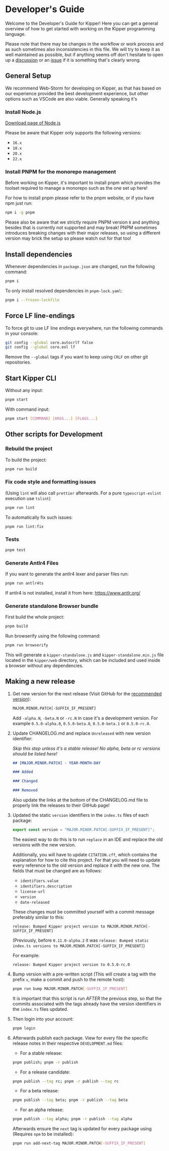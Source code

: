 # Developer's Guide

Welcome to the Developer's Guide for Kipper! Here you can get a general overview of how to get started with
working on the Kipper programming language.

Please note that there may be changes in the workflow or work process and as such sometimes also inconsistencies in this
file. We will try to keep it as well maintained as possible, but if anything seems off don't hesitate to open up a
[discussion](https://github.com/Kipper-Lang/Kipper/discussions) or an
[issue](https://github.com/Kipper-Lang/Kipper/issues/new/choose) if it is something that's clearly wrong.

## General Setup

We recommend Web-Storm for developing on Kipper, as that has based on our experience provided the best development
experience, but other options such as VSCode are also viable. Generally speaking it's

### Install Node.js

[Download page of Node.js](https://nodejs.org/en/download/)

Please be aware that Kipper only supports the following versions:

- `16.x`
- `18.x`
- `20.x`
- `22.x`

### Install PNPM for the monorepo management

Before working on Kipper, it's important to install pnpm which provides the toolset required to manage a monorepo such
as the one set up here!

For how to install pnpm please refer to the pnpm website, or if you have npm just run:

```sh
npm i -g pnpm
```

Please also be aware that we strictly require PNPM version `8` and anything besides that is currently not supported and
may break! PNPM sometimes introduces breaking changes with their major releases, so using a different version may brick
the setup so please watch out for that too!

## Install dependencies

Whenever dependencies in `package.json` are changed, run the following command:

```sh
pnpm i
```

To only install resolved dependencies in `pnpm-lock.yaml`:

```sh
pnpm i --frozen-lockfile
```

## Force LF line-endings

To force git to use LF line endings everywhere, run the following commands in your console:

```bash
git config --global core.autocrlf false
git config --global core.eol lf
```

Remove the `--global` tags if you want to keep using `CRLF` on other git repositories.

## Start Kipper CLI

Without any input:

```bash
pnpm start
```

With command input:

```bash
pnpm start [COMMAND] [ARGS...] [FLAGS...]
```

## Other scripts for Development

### Rebuild the project

To build the project:

```sh
pnpm run build
```

### Fix code style and formatting issues

(Using `lint` will also call `prettier` afterwards. For a pure `typescript-eslint` execution use `tslint`)

```sh
pnpm run lint
```

To automatically fix such issues:

```sh
pnpm run lint:fix
```

### Tests

```sh
pnpm test
```

### Generate Antlr4 Files

If you want to generate the antlr4 lexer and parser files run:

```bash
pnpm run antlr4ts
```

If antlr4 is not installed, install it from here: https://www.antlr.org/

### Generate standalone Browser bundle

First build the whole project:

```bash
pnpm build
```

Run browserify using the following command:

```bash
pnpm run browserify
```

This will generate a `kipper-standalone.js` and `kipper-standalone.min.js` file located in the `kipper/web` directory,
which can be included and used inside a browser without any dependencies.

## Making a new release

1.  Get new version for the next release
    (Visit GitHub for the [recommended version](https://github.com/Kipper-Lang/Kipper/releases)):

    ```bash
    MAJOR.MINOR.PATCH[-SUFFIX_IF_PRESENT]
    ```

    Add `-alpha.N`, `-beta.N` or `-rc.N` in case it's a development version.
    For example `0.5.0-alpha.0`, `0.5.0-beta.0`, `0.5.0-beta.1` or `0.5.0-rc.0`.

2.  Update CHANGELOG.md and replace `Unreleased` with new version identifier:

    _Skip this step unless it's a stable release! No alpha, beta or rc versions should be listed here!_

    ```markdown
    ## [MAJOR.MINOR.PATCH] - YEAR-MONTH-DAY

    ### Added

    ### Changed

    ### Removed
    ```

    Also update the links at the bottom of the CHANGELOG.md file to properly link the releases to their GitHub page!

3.  Updated the static `version` identifiers in the `index.ts` files of each package:

    ```ts
    export const version = "MAJOR.MINOR.PATCH[-SUFFIX_IF_PRESENT]";
    ```

    The easiest way to do this is to run `replace` in an IDE and replace the old versions with the new version.

    Additionally, you will have to update `CITATION.cff`, which contains the explanation for how to cite this project.
    For that you will need to update every reference to the old version and replace it with the new one. The fields
    that must be changed are as follows:

    - `identifiers.value`
    - `identifiers.description`
    - `license-url`
    - `version`
    - `date-released`

    These changes must be committed yourself with a commit message preferably similar to this:

    ```
    release: Bumped Kipper project version to MAJOR.MINOR.PATCH[-SUFFIX_IF_PRESENT]
    ```

    (Previously, before `0.11.0-alpha.2` it was `release: Bumped static index.ts versions to MAJOR.MINOR.PATCH[-SUFFIX_IF_PRESENT]`)

    For example:

    ```
    release: Bumped Kipper project version to 0.5.0-rc.0
    ```

4.  Bump version with a pre-written script (This will create a tag with the prefix `v`, make a commit and push to
    the remote host):

    ```bash
    pnpm run bump MAJOR.MINOR.PATCH[-SUFFIX_IF_PRESENT]
    ```

    It is important that this script is run _AFTER_ the previous step, so that the commits associated with the tags
    already have the version identifiers in the `index.ts` files updated.

5.  Then login into your account:

    ```bash
    pnpm login
    ```

6.  Afterwards publish each package. View for every file the specific release notes in their respective `DEVELOPMENT.md`
    files:

    - For a stable release:

    ```bash
    pnpm publish; pnpm -r publish
    ```

    - For a release candidate:

    ```bash
    pnpm publish --tag rc; pnpm -r publish --tag rc
    ```

    - For a beta release:

    ```bash
    pnpm publish --tag beta; pnpm -r publish --tag beta
    ```

    - For an alpha release:

    ```bash
    pnpm publish --tag alpha; pnpm -r publish --tag alpha
    ```

    Afterwards ensure the `next` tag is updated for every package using (Requires `npm` to be installed):

    ```bash
    pnpm run add-next-tag MAJOR.MINOR.PATCH[-SUFFIX_IF_PRESENT]
    ```
